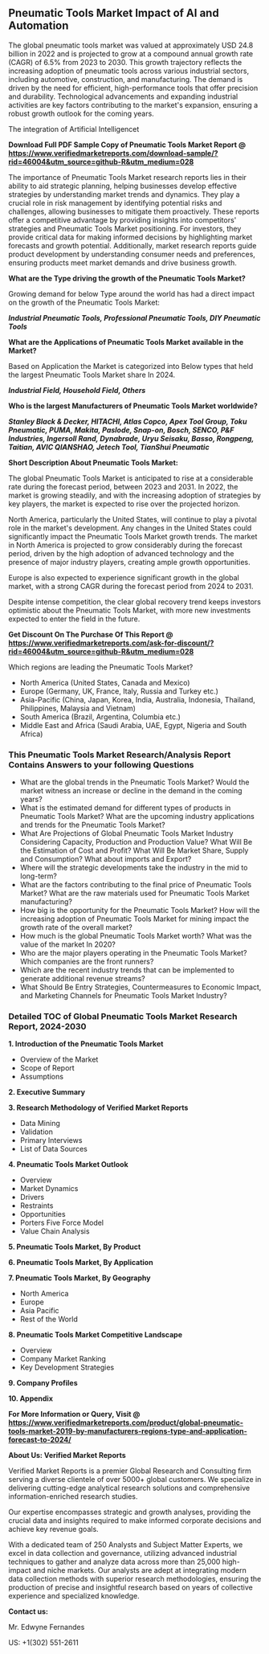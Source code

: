<h2>Pneumatic Tools Market Impact of AI and Automation</h2><p>The global pneumatic tools market was valued at approximately USD 24.8 billion in 2022 and is projected to grow at a compound annual growth rate (CAGR) of 6.5% from 2023 to 2030. This growth trajectory reflects the increasing adoption of pneumatic tools across various industrial sectors, including automotive, construction, and manufacturing. The demand is driven by the need for efficient, high-performance tools that offer precision and durability. Technological advancements and expanding industrial activities are key factors contributing to the market's expansion, ensuring a robust growth outlook for the coming years.</p><p>The integration of Artificial Intelligencet</p><p id="" class=""><strong>Download Full PDF Sample Copy of Pneumatic Tools Market Report @ <a href="https://www.verifiedmarketreports.com/download-sample/?rid=46004&utm_source=github-R&utm_medium=028" target="_blank">https://www.verifiedmarketreports.com/download-sample/?rid=46004&utm_source=github-R&utm_medium=028</a></strong></p><p>The importance of&nbsp;Pneumatic Tools Market research reports lies in their ability to aid strategic planning, helping businesses develop effective strategies by understanding market trends and dynamics. They play a crucial role in risk management by identifying potential risks and challenges, allowing businesses to mitigate them proactively. These reports offer a competitive advantage by providing insights into competitors' strategies and Pneumatic Tools Market positioning. For investors, they provide critical data for making informed decisions by highlighting market forecasts and growth potential. Additionally, market research reports guide product development by understanding consumer needs and preferences, ensuring products meet market demands and drive business growth.</p><p><strong>What are the&nbsp;Type driving the growth of the Pneumatic Tools Market?</strong></p><p id="" class="">Growing demand for below Type around the world has had a direct impact on the growth of the Pneumatic Tools Market:</p><em><strong>Industrial Pneumatic Tools, Professional Pneumatic Tools, DIY Pneumatic Tools</strong></em></p><strong>What are the&nbsp;Applications&nbsp;of Pneumatic Tools Market available in the Market?</strong></p><p id="" class="">Based on Application the Market is categorized into Below types that held the largest Pneumatic Tools Market share In 2024.</p><em><strong>Industrial Field, Household Field, Others</strong></em></p><strong>Who is the largest Manufacturers of Pneumatic Tools Market worldwide?</strong></p><p><em><strong>Stanley Black & Decker, HITACHI, Atlas Copco, Apex Tool Group, Toku Pneumatic, PUMA, Makita, Paslode, Snap-on, Bosch, SENCO, P&F Industries, Ingersoll Rand, Dynabrade, Uryu Seisaku, Basso, Rongpeng, Taitian, AVIC QIANSHAO, Jetech Tool, TianShui Pneumatic</strong></em></p><p id="" class=""><strong>Short Description About Pneumatic Tools Market:</strong></p><p>The global Pneumatic Tools Market is anticipated to rise at a considerable rate during the forecast period, between 2023 and 2031. In 2022, the market is growing steadily, and with the increasing adoption of strategies by key players, the market is expected to rise over the projected horizon.</p><p>North America, particularly the United States, will continue to play a pivotal role in the market's development. Any changes in the United States could significantly impact the Pneumatic Tools Market growth trends. The market in North America is projected to grow considerably during the forecast period, driven by the high adoption of advanced technology and the presence of major industry players, creating ample growth opportunities.</p><p>Europe is also expected to experience significant growth in the global market, with a strong CAGR during the forecast period from 2024 to 2031.</p><p>Despite intense competition, the clear global recovery trend keeps investors optimistic about the Pneumatic Tools Market, with more new investments expected to enter the field in the future.</p><p id="" class=""><strong>Get Discount On The Purchase Of This Report @ <a href="https://www.verifiedmarketreports.com/ask-for-discount/?rid=46004&utm_source=github-R&utm_medium=028" target="_blank">https://www.verifiedmarketreports.com/ask-for-discount/?rid=46004&utm_source=github-R&utm_medium=028</a></strong></p>Which regions are leading the Pneumatic Tools Market?</p><ul><li>North America (United States, Canada and Mexico)</li><li>Europe (Germany, UK, France, Italy, Russia and Turkey etc.)</li><li>Asia-Pacific (China, Japan, Korea, India, Australia, Indonesia, Thailand, Philippines, Malaysia and Vietnam)</li><li>South America (Brazil, Argentina, Columbia etc.)</li><li>Middle East and Africa (Saudi Arabia, UAE, Egypt, Nigeria and South Africa)</li></ul><h3 id="" class="">This Pneumatic Tools Market Research/Analysis Report Contains Answers to your following Questions</h3><ul><li>What are the global trends in the Pneumatic Tools Market? Would the market witness an increase or decline in the demand in the coming years?</li><li>What is the estimated demand for different types of products in Pneumatic Tools Market? What are the upcoming industry applications and trends for the Pneumatic Tools Market?</li><li>What Are Projections of Global Pneumatic Tools Market Industry Considering Capacity, Production and Production Value? What Will Be the Estimation of Cost and Profit? What Will Be Market Share, Supply and Consumption? What about imports and Export?</li><li>Where will the strategic developments take the industry in the mid to long-term?</li><li>What are the factors contributing to the final price of Pneumatic Tools Market? What are the raw materials used for Pneumatic Tools Market manufacturing?</li><li>How big is the opportunity for the Pneumatic Tools Market? How will the increasing adoption of Pneumatic Tools Market for mining impact the growth rate of the overall market?</li><li>How much is the global Pneumatic Tools Market worth? What was the value of the market In 2020?</li><li>Who are the major players operating in the Pneumatic Tools Market? Which companies are the front runners?</li><li>Which are the recent industry trends that can be implemented to generate additional revenue streams?</li><li>What Should Be Entry Strategies, Countermeasures to Economic Impact, and Marketing Channels for Pneumatic Tools Market Industry?</li></ul><h3 id="" class="">Detailed TOC of Global Pneumatic Tools Market Research Report, 2024-2030</h3><p id="" class=""><strong>1. Introduction of the Pneumatic Tools Market</strong></p><ul><li>Overview of the Market</li><li>Scope of Report</li><li>Assumptions</li></ul><p id="" class=""><strong>2. Executive Summary</strong></p><p id="" class=""><strong>3. Research Methodology of Verified Market Reports</strong></p><ul><li>Data Mining</li><li>Validation</li><li>Primary Interviews</li><li>List of Data Sources</li></ul><p id="" class=""><strong>4. Pneumatic Tools Market Outlook</strong></p><ul><li>Overview</li><li>Market Dynamics</li><li>Drivers</li><li>Restraints</li><li>Opportunities</li><li>Porters Five Force Model</li><li>Value Chain Analysis</li></ul><p id="" class=""><strong>5. Pneumatic Tools Market, By Product</strong></p><p id="" class=""><strong>6. Pneumatic Tools Market, By Application</strong></p><p id="" class=""><strong>7. Pneumatic Tools Market, By Geography</strong></p><ul><li>North America</li><li>Europe</li><li>Asia Pacific</li><li>Rest of the World</li></ul><p id="" class=""><strong>8. Pneumatic Tools Market Competitive Landscape</strong></p><ul><li>Overview</li><li>Company Market Ranking</li><li>Key Development Strategies</li></ul><p id="" class=""><strong>9. Company Profiles</strong></p><p id="" class=""><strong>10. Appendix</strong></p><p id="" class=""><strong>For More Information or Query, Visit @ <a href="https://www.verifiedmarketreports.com/product/global-pneumatic-tools-market-2019-by-manufacturers-regions-type-and-application-forecast-to-2024/" target="_blank">https://www.verifiedmarketreports.com/product/global-pneumatic-tools-market-2019-by-manufacturers-regions-type-and-application-forecast-to-2024/</a></strong></p><p id="" class=""><strong>About Us: Verified Market Reports</strong></p><p id="" class="">Verified Market Reports is a premier Global Research and Consulting firm serving a diverse clientele of over 5000+ global customers. We specialize in delivering cutting-edge analytical research solutions and comprehensive information-enriched research studies.</p><p id="" class="">Our expertise encompasses strategic and growth analyses, providing the crucial data and insights required to make informed corporate decisions and achieve key revenue goals.</p><p id="" class="">With a dedicated team of 250 Analysts and Subject Matter Experts, we excel in data collection and governance, utilizing advanced industrial techniques to gather and analyze data across more than 25,000 high-impact and niche markets. Our analysts are adept at integrating modern data collection methods with superior research methodologies, ensuring the production of precise and insightful research based on years of collective experience and specialized knowledge.</p><p id="" class=""><strong>Contact us:</strong></p><p id="" class="">Mr. Edwyne Fernandes</p><p id="" class="">US: +1(302) 551-2611</p>